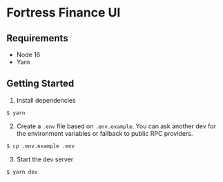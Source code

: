 # Fortress Finance UI

## Requirements

- Node 16
- Yarn

## Getting Started

1. Install dependencies

```sh
$ yarn
```

2. Create a `.env` file based on `.env.example`. You can ask another dev for the
   environment variables or fallback to public RPC providers.

```sh
$ cp .env.example .env
```

3. Start the dev server

```sh
$ yarn dev
```
